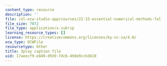 ```yaml
---
content_type: resource
description: ''
file: /ol-ocw-studio-app/courses/22-15-essential-numerical-methods-fall-2014/17aeecf9e849d9397dc649de9ccb3610_LhPZwdhutgU.srt
file_size: 7072
file_type: application/x-subrip
learning_resource_types: []
license: https://creativecommons.org/licenses/by-nc-sa/4.0/
ocw_type: OCWFile
resourcetype: Other
title: 3play caption file
uid: 17aeecf9-e849-d939-7dc6-49de9ccb3610
---
```

